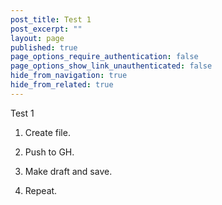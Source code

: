 ```yaml
---
post_title: Test 1
post_excerpt: ""
layout: page
published: true
page_options_require_authentication: false
page_options_show_link_unauthenticated: false
hide_from_navigation: true
hide_from_related: true
---
```


Test 1

1. Create file.

1. Push to GH.

1. Make draft and save.

1. Repeat.

